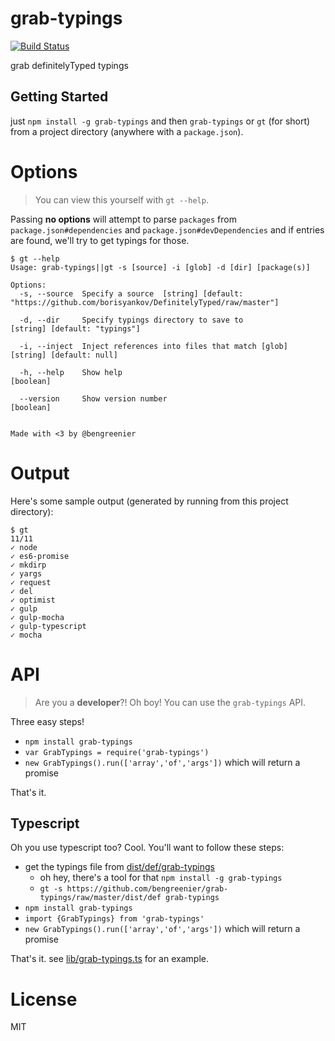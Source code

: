 # grab-typings

[![Build Status](https://travis-ci.org/bengreenier/grab-typings.svg?branch=master)](https://travis-ci.org/bengreenier/grab-typings)

grab definitelyTyped typings

## Getting Started

just `npm install -g grab-typings` and then `grab-typings` or `gt` (for short)
from a project directory (anywhere with a `package.json`).

# Options

> You can view this yourself with `gt --help`.

Passing __no options__ will attempt to parse `packages` from `package.json#dependencies` and `package.json#devDependencies`
and if entries are found, we'll try to get typings for those.

```
$ gt --help
Usage: grab-typings||gt -s [source] -i [glob] -d [dir] [package(s)]

Options:
  -s, --source  Specify a source  [string] [default: "https://github.com/borisyankov/DefinitelyTyped/raw/master"]

  -d, --dir     Specify typings directory to save to                                [string] [default: "typings"]

  -i, --inject  Inject references into files that match [glob]                           [string] [default: null]

  -h, --help    Show help                                                                               [boolean]

  --version     Show version number                                                                     [boolean]


Made with <3 by @bengreenier
```

# Output

Here's some sample output (generated by running from this project directory):

```
$ gt
11/11
✓ node
✓ es6-promise
✓ mkdirp
✓ yargs
✓ request
✓ del
✓ optimist
✓ gulp
✓ gulp-mocha
✓ gulp-typescript
✓ mocha
```

# API

> Are you a __developer__?! Oh boy! You can use the `grab-typings` API.

Three easy steps!

+ `npm install grab-typings`
+ `var GrabTypings = require('grab-typings')`
+ `new GrabTypings().run(['array','of','args'])` which will return a promise

That's it.

## Typescript

Oh you use typescript too? Cool. You'll want to follow these steps:

+ get the typings file from [dist/def/grab-typings](./dist/def/grab-typings)
    - oh hey, there's a tool for that `npm install -g grab-typings`
    - `gt -s https://github.com/bengreenier/grab-typings/raw/master/dist/def grab-typings`
+ `npm install grab-typings`
+ `import {GrabTypings} from 'grab-typings'`
+ `new GrabTypings().run(['array','of','args'])` which will return a promise

That's it. see [lib/grab-typings.ts](./lib/grab-typings.js) for an example.

# License

MIT
